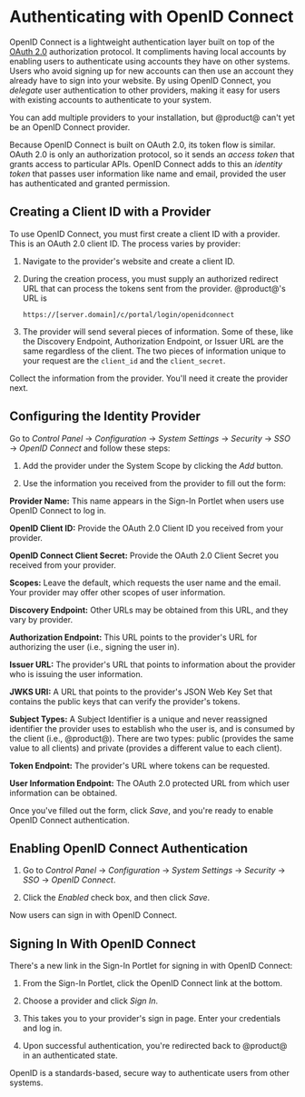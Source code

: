 # Authenticating with OpenID Connect

OpenID Connect is a lightweight authentication layer built on top of the 
[OAuth 2.0](/discover/deployment/-/knowledge_base/7-1/oauth-2-0) 
authorization protocol. It compliments having local accounts by enabling users
to authenticate using accounts they have on other systems. Users who avoid
signing up for new accounts can then use an account they already have to sign
into your website. By using OpenID Connect, you *delegate* user authentication
to other providers, making it easy for users with existing accounts to
authenticate to your system. 

You can add multiple providers to your installation, but @product@ can't yet be
an OpenID Connect provider. 

Because OpenID Connect is built on OAuth 2.0, its token flow is similar. OAuth
2.0 is only an authorization protocol, so it sends an *access token* that grants
access to particular APIs. OpenID Connect adds to this an *identity token* that
passes user information like name and email, provided the user has authenticated
and granted permission. 

## Creating a Client ID with a Provider

To use OpenID Connect, you must first create a client ID with a provider. This
is an OAuth 2.0 client ID. The process varies by provider: 

1.  Navigate to the provider's website and create a client ID. 

2.  During the creation process, you must supply an authorized redirect URL that
    can process the tokens sent from the provider. @product@'s URL is

        https://[server.domain]/c/portal/login/openidconnect

3.  The provider will send several pieces of information. Some of these, like
    the Discovery Endpoint, Authorization Endpoint, or Issuer URL are the same
    regardless of the client. The two pieces of information unique to your
    request are the `client_id` and the `client_secret`. 

Collect the information from the provider. You'll need it create the provider
next. 

## Configuring the Identity Provider

Go to *Control Panel* &rarr; *Configuration* &rarr; *System Settings* &rarr;
*Security* &rarr; *SSO* &rarr; *OpenID Connect* and follow these steps: 

1.  Add the provider under the System Scope by clicking the *Add* button. 

2.  Use the information you received from the provider to fill out the form: 

**Provider Name:** This name appears in the Sign-In Portlet when users use
OpenID Connect to log in. 

**OpenID Client ID:** Provide the OAuth 2.0 Client ID you received from your
provider. 

**OpenID Connect Client Secret:** Provide the OAuth 2.0 Client Secret you
received from your provider. 

**Scopes:** Leave the default, which requests the user name and the email. Your
provider may offer other scopes of user information. 

**Discovery Endpoint:** Other URLs may be obtained from this URL, and they vary
by provider. 

**Authorization Endpoint:** This URL points to the provider's URL for
authorizing the user (i.e., signing the user in). 

**Issuer URL:** The provider's URL that points to information about the provider
who is issuing the user information. 

**JWKS URI:** A URL that points to the provider's JSON Web Key Set that contains
the public keys that can verify the provider's tokens. 

**Subject Types:** A Subject Identifier is a unique and never reassigned
identifier the provider uses to establish who the user is, and is consumed by
the client (i.e., @product@). There are two types: public (provides the same
value to all clients) and private (provides a different value to each client). 

**Token Endpoint:** The provider's URL where tokens can be requested. 

**User Information Endpoint:** The OAuth 2.0 protected URL from which user
information can be obtained. 

Once you've filled out the form, click *Save*, and you're ready to enable OpenID
Connect authentication. 

## Enabling OpenID Connect Authentication

1. Go to *Control Panel* &rarr; *Configuration* &rarr; *System Settings*
   &rarr; *Security* &rarr; *SSO* &rarr; *OpenID Connect*. 

2. Click the *Enabled* check box, and then click *Save*. 

Now users can sign in with OpenID Connect. 

## Signing In With OpenID Connect

There's a new link in the Sign-In Portlet for signing in with OpenID Connect: 

1.  From the Sign-In Portlet, click the OpenID Connect link at the bottom. 

2.  Choose a provider and click *Sign In*. 

3.  This takes you to your provider's sign in page. Enter your credentials and
    log in. 

4.  Upon successful authentication, you're redirected back to @product@ in an
    authenticated state. 

OpenID is a standards-based, secure way to authenticate users from other
systems. 
